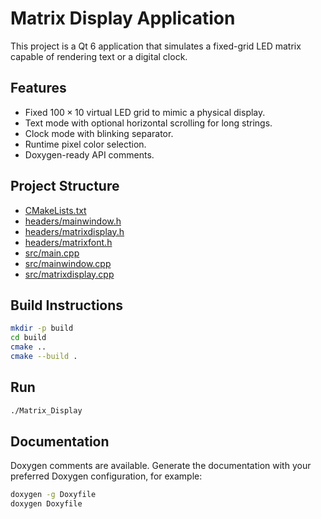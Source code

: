 # Matrix Display Application

This project is a Qt 6 application that simulates a fixed-grid LED matrix capable of rendering text or a digital clock.

## Features

- Fixed $100 \times 10$ virtual LED grid to mimic a physical display.
- Text mode with optional horizontal scrolling for long strings.
- Clock mode with blinking separator.
- Runtime pixel color selection.
- Doxygen-ready API comments.

## Project Structure

- [CMakeLists.txt](CMakeLists.txt)
- [headers/mainwindow.h](headers/mainwindow.h)
- [headers/matrixdisplay.h](headers/matrixdisplay.h)
- [headers/matrixfont.h](headers/matrixfont.h)
- [src/main.cpp](src/main.cpp)
- [src/mainwindow.cpp](src/mainwindow.cpp)
- [src/matrixdisplay.cpp](src/matrixdisplay.cpp)

## Build Instructions

```sh
mkdir -p build
cd build
cmake ..
cmake --build .
```

## Run

```sh
./Matrix_Display
```

## Documentation

Doxygen comments are available. Generate the documentation with your preferred Doxygen configuration, for example:

```sh
doxygen -g Doxyfile
doxygen Doxyfile
```